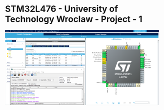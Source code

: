 # STM32L476 - University of Technology Wroclaw - Project - 1

![alt text](https://github.com/trabelsim/STM32L476/blob/master/screen_1.png)
